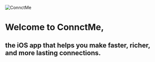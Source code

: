 ![ConnctMe](https://media.discordapp.net/attachments/764302902939484181/764894361330647041/ConnctMe.png)
# Welcome to ConnctMe, 
## the iOS app that helps you make faster, richer, and more lasting connections.
